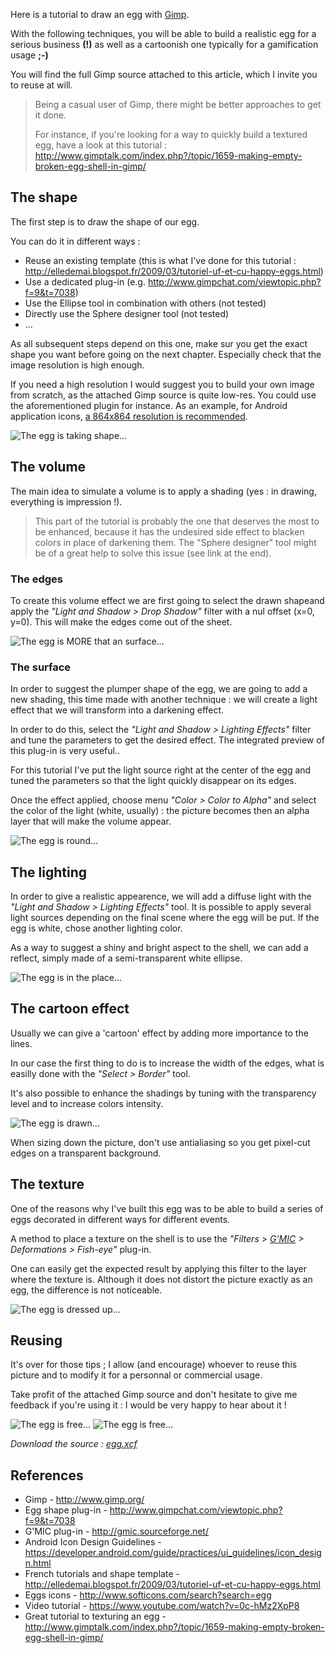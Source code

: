 Here is a tutorial to draw an egg with [Gimp](http://www.gimp.org/).

With the following techniques, you will be able to build a realistic egg for a serious business **(!)** as well as a cartoonish one typically for a gamification usage **;-)**

You will find the full Gimp source attached to this article, which I invite you to reuse at will.

>Being a casual user of Gimp, there might be better approaches to get it done.
>
> For instance, if you're looking for a way to quickly build a textured egg, have a look at this tutorial : http://www.gimptalk.com/index.php?/topic/1659-making-empty-broken-egg-shell-in-gimp/

## The shape

The first step is to draw the shape of our egg.

You can do it in different ways :
- Reuse an existing template (this is what I've done for this tutorial : http://elledemai.blogspot.fr/2009/03/tutoriel-uf-et-cu-happy-eggs.html)
- Use a dedicated plug-in (e.g. http://www.gimpchat.com/viewtopic.php?f=9&t=7038)
- Use the Ellipse tool in combination with others (not tested)
- Directly use the Sphere designer tool (not tested)
- ...

As all subsequent steps depend on this one, make sur you get the exact shape you want before going on the next chapter. Especially check that the image resolution is high enough.

If you need a high resolution I would suggest you to build your own image from scratch, as the attached Gimp source is quite low-res. You could use the aforementioned plugin for instance.
As an example, for Android application icons, [a 864x864 resolution is recommended](https://developer.android.com/guide/practices/ui_guidelines/icon_design.html#design-tips).

![The egg is taking shape...](http://www.nicobo.net/sites/default/files/shape.png)

## The volume

The main idea to simulate a volume is to apply a shading (yes : in drawing, everything is impression !).

> This part of the tutorial is probably the one that deserves the most to be enhanced, because it has the undesired side effect to blacken colors in place of darkening them. The "Sphere designer" tool might be of a great help to solve this issue (see link at the end).

### The edges

To create this volume effect we are first going to select the drawn shapeand apply the _"Light and Shadow > Drop Shadow"_ filter with a nul offset (x=0, y=0).
This will make the edges come out of the sheet.

![The egg is MORE that an surface...](http://www.nicobo.net/sites/default/files/pictures/edges.png)

### The surface

In order to suggest the plumper shape of the egg, we are going to add a new shading, this time made with another technique : we will create a light effect that we will transform into a darkening effect.

In order to do this, select the _"Light and Shadow > Lighting Effects"_ filter and tune the parameters to get the desired effect. The integrated preview of this plug-in is very useful..

For this tutorial I've put the light source right at the center of the egg and tuned the parameters so that the light quickly disappear on its edges.

Once the effect applied, choose menu _"Color > Color to Alpha"_ and select the color of the light (white, usually) : the picture becomes then an alpha layer that will make the volume appear.

![The egg is round...](http://www.nicobo.net/sites/default/files/pictures/lighting-shadow.png)

## The lighting

In order to give a realistic appearence, we will add a diffuse light with the _"Light and Shadow > Lighting Effects"_ tool.
It is possible to apply several light sources depending on the final scene where the egg will be put. If the egg is white, chose another lighting color.

As a way to suggest a shiny and bright aspect to the shell, we can add a reflect, simply made of a semi-transparent white ellipse.

![The egg is in the place...](http://www.nicobo.net/sites/default/files/pictures/lighting.png)

## The cartoon effect

Usually we can give a 'cartoon' effect by adding more importance to the lines.

In our case the first thing to do is to increase the width of the edges, what is easilly done with the _"Select > Border"_ tool.

It's also possible to enhance the shadings by tuning with the transparency level and to increase colors intensity.

![The egg is drawn...](http://www.nicobo.net/sites/default/files/pictures/cartoon.png)

When sizing down the picture, don't use antialiasing so you get pixel-cut edges on a transparent background.

## The texture

One of the reasons why I've built this egg was to be able to build a series of eggs decorated in different ways for different events.

A method to place a texture on the shell is to use the _"Filters > [G'MIC](http://gmic.sourceforge.net/) > Deformations > Fish-eye"_ plug-in.

One can easily get the expected result by applying this filter to the layer where the texture is.
Although it does not distort the picture exactly as an egg, the difference is not noticeable.

![The egg is dressed up...](http://www.nicobo.net/sites/default/files/pictures/texture.png)

## Reusing

It's over for those tips ; I allow (and encourage) whoever to reuse this picture and to modify it for a personnal or commercial usage.

Take profit of the attached Gimp source and don't hesitate to give me feedback if you're using it : I would be very happy to hear about it !

![The egg is free...](http://www.nicobo.net/sites/default/files/pictures/egg-real.png) ![The egg is free...](http://www.nicobo.net/sites/default/files/pictures/egg-cartoon.png)

_Download the source : [egg.xcf](http://www.nicobo.net/sites/default/files/egg.xcf)_

## References

- Gimp - http://www.gimp.org/
- Egg shape plug-in - http://www.gimpchat.com/viewtopic.php?f=9&t=7038
- G'MIC plug-in - http://gmic.sourceforge.net/
- Android Icon Design Guidelines - https://developer.android.com/guide/practices/ui_guidelines/icon_design.html
- French tutorials and shape template - http://elledemai.blogspot.fr/2009/03/tutoriel-uf-et-cu-happy-eggs.html
- Eggs icons - http://www.softicons.com/search?search=egg
- Video tutorial - https://www.youtube.com/watch?v=0c-hMz2XpP8
- Great tutorial to texturing an egg - http://www.gimptalk.com/index.php?/topic/1659-making-empty-broken-egg-shell-in-gimp/
